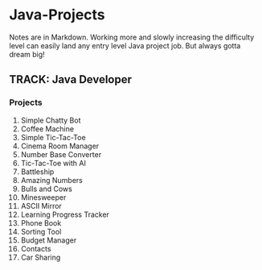 # Java-Projects

Notes are in Markdown. Working more and slowly increasing the difficulty level can easily land any entry level Java project job. 
But always gotta dream big!

## TRACK: Java Developer

### Projects

1. Simple Chatty Bot
2. Coffee Machine
3. Simple Tic-Tac-Toe
4. Cinema Room Manager
5. Number Base Converter
6. Tic-Tac-Toe with AI
7. Battleship
8. Amazing Numbers
9. Bulls and Cows
10. Minesweeper
11. ASCII Mirror
12. Learning Progress Tracker
13. Phone Book
14. Sorting Tool
15. Budget Manager
16. Contacts
17. Car Sharing
